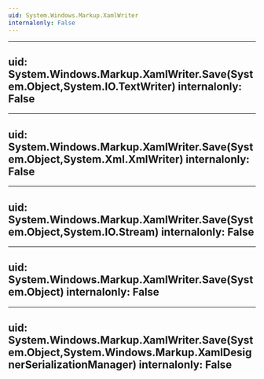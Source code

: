 ```yaml
---
uid: System.Windows.Markup.XamlWriter
internalonly: False
---
```


---
uid: System.Windows.Markup.XamlWriter.Save(System.Object,System.IO.TextWriter)
internalonly: False
---

---
uid: System.Windows.Markup.XamlWriter.Save(System.Object,System.Xml.XmlWriter)
internalonly: False
---

---
uid: System.Windows.Markup.XamlWriter.Save(System.Object,System.IO.Stream)
internalonly: False
---

---
uid: System.Windows.Markup.XamlWriter.Save(System.Object)
internalonly: False
---

---
uid: System.Windows.Markup.XamlWriter.Save(System.Object,System.Windows.Markup.XamlDesignerSerializationManager)
internalonly: False
---
